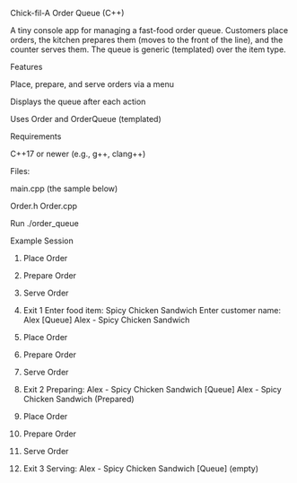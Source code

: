 Chick-fil-A Order Queue (C++)

A tiny console app for managing a fast-food order queue. Customers place orders, the kitchen prepares them (moves to the front of the line), and the counter serves them. The queue is generic (templated) over the item type.

Features

Place, prepare, and serve orders via a menu

Displays the queue after each action

Uses Order<T> and OrderQueue<T> (templated)

Requirements

C++17 or newer (e.g., g++, clang++)

Files:

main.cpp (the sample below)

Order.h
Order.cpp

Run
./order_queue

Example Session
1. Place Order
2. Prepare Order
3. Serve Order
4. Exit
1
Enter food item: Spicy Chicken Sandwich
Enter customer name: Alex
[Queue] Alex - Spicy Chicken Sandwich

1. Place Order
2. Prepare Order
3. Serve Order
4. Exit
2
Preparing: Alex - Spicy Chicken Sandwich
[Queue] Alex - Spicy Chicken Sandwich (Prepared)

1. Place Order
2. Prepare Order
3. Serve Order
4. Exit
3
Serving: Alex - Spicy Chicken Sandwich
[Queue] (empty)
